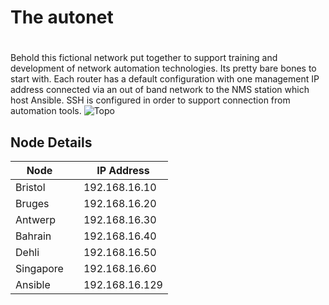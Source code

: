 # The autonet <h1>
Behold this fictional network put together to support training and development of network automation technologies. Its pretty bare bones to start with. Each router has a default configuration with one management IP address connected via an out of band network to the NMS station which host Ansible. SSH is configured in order to support connection from automation tools.
 ![Topo](https://user-images.githubusercontent.com/17169238/65721114-56ac4e00-e0a1-11e9-94f7-63cb6f9258b7.JPG)
 
 ## Node Details
 
 |Node| |IP Address|
 |-----|-|---------|
 |Bristol| | 192.168.16.10|
 |Bruges| |192.168.16.20|
 |Antwerp| |192.168.16.30|
 |Bahrain| |192.168.16.40|
 |Dehli| |192.168.16.50|
 |Singapore| |192.168.16.60|
 |Ansible| | 192.168.16.129|
